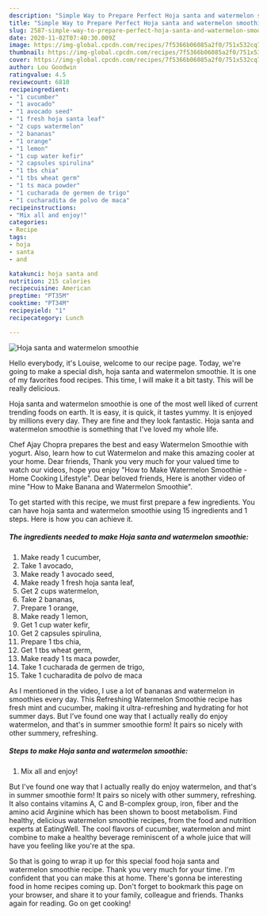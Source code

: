 ```yaml
---
description: "Simple Way to Prepare Perfect Hoja santa and watermelon smoothie"
title: "Simple Way to Prepare Perfect Hoja santa and watermelon smoothie"
slug: 2587-simple-way-to-prepare-perfect-hoja-santa-and-watermelon-smoothie
date: 2020-11-02T07:40:30.009Z
image: https://img-global.cpcdn.com/recipes/7f5366b06085a2f0/751x532cq70/hoja-santa-and-watermelon-smoothie-recipe-main-photo.jpg
thumbnail: https://img-global.cpcdn.com/recipes/7f5366b06085a2f0/751x532cq70/hoja-santa-and-watermelon-smoothie-recipe-main-photo.jpg
cover: https://img-global.cpcdn.com/recipes/7f5366b06085a2f0/751x532cq70/hoja-santa-and-watermelon-smoothie-recipe-main-photo.jpg
author: Lou Goodwin
ratingvalue: 4.5
reviewcount: 6810
recipeingredient:
- "1 cucumber"
- "1 avocado"
- "1 avocado seed"
- "1 fresh hoja santa leaf"
- "2 cups watermelon"
- "2 bananas"
- "1 orange"
- "1 lemon"
- "1 cup water kefir"
- "2 capsules spirulina"
- "1 tbs chia"
- "1 tbs wheat germ"
- "1 ts maca powder"
- "1 cucharada de germen de trigo"
- "1 cucharadita de polvo de maca"
recipeinstructions:
- "Mix all and enjoy!"
categories:
- Recipe
tags:
- hoja
- santa
- and

katakunci: hoja santa and 
nutrition: 215 calories
recipecuisine: American
preptime: "PT35M"
cooktime: "PT34M"
recipeyield: "1"
recipecategory: Lunch

---
```



![Hoja santa and watermelon smoothie](https://img-global.cpcdn.com/recipes/7f5366b06085a2f0/751x532cq70/hoja-santa-and-watermelon-smoothie-recipe-main-photo.jpg)

Hello everybody, it's Louise, welcome to our recipe page. Today, we're going to make a special dish, hoja santa and watermelon smoothie. It is one of my favorites food recipes. This time, I will make it a bit tasty. This will be really delicious.

Hoja santa and watermelon smoothie is one of the most well liked of current trending foods on earth. It is easy, it is quick, it tastes yummy. It is enjoyed by millions every day. They are fine and they look fantastic. Hoja santa and watermelon smoothie is something that I've loved my whole life.

Chef Ajay Chopra prepares the best and easy Watermelon Smoothie with yogurt. Also, learn how to cut Watermelon and make this amazing cooler at your home. Dear friends, Thank you very much for your valued time to watch our videos, hope you enjoy &#34;How to Make Watermelon Smoothie - Home Cooking Lifestyle&#34;. Dear beloved friends, Here is another video of mine &#34;How to Make Banana and Watermelon Smoothie&#34;.


To get started with this recipe, we must first prepare a few ingredients. You can have hoja santa and watermelon smoothie using 15 ingredients and 1 steps. Here is how you can achieve it.

<!--inarticleads1-->

##### The ingredients needed to make Hoja santa and watermelon smoothie:

1. Make ready 1 cucumber,
1. Take 1 avocado,
1. Make ready 1 avocado seed,
1. Make ready 1 fresh hoja santa leaf,
1. Get 2 cups watermelon,
1. Take 2 bananas,
1. Prepare 1 orange,
1. Make ready 1 lemon,
1. Get 1 cup water kefir,
1. Get 2 capsules spirulina,
1. Prepare 1 tbs chia,
1. Get 1 tbs wheat germ,
1. Make ready 1 ts maca powder,
1. Take 1 cucharada de germen de trigo,
1. Take 1 cucharadita de polvo de maca


As I mentioned in the video, I use a lot of bananas and watermelon in smoothies every day. This Refreshing Watermelon Smoothie recipe has fresh mint and cucumber, making it ultra-refreshing and hydrating for hot summer days. But I&#39;ve found one way that I actually really do enjoy watermelon, and that&#39;s in summer smoothie form! It pairs so nicely with other summery, refreshing. 

<!--inarticleads2-->

##### Steps to make Hoja santa and watermelon smoothie:

1. Mix all and enjoy!


But I&#39;ve found one way that I actually really do enjoy watermelon, and that&#39;s in summer smoothie form! It pairs so nicely with other summery, refreshing. It also contains vitamins A, C and B-complex group, iron, fiber and the amino acid Arginine which has been shown to boost metabolism. Find healthy, delicious watermelon smoothie recipes, from the food and nutrition experts at EatingWell. The cool flavors of cucumber, watermelon and mint combine to make a healthy beverage reminiscent of a whole juice that will have you feeling like you&#39;re at the spa. 

So that is going to wrap it up for this special food hoja santa and watermelon smoothie recipe. Thank you very much for your time. I'm confident that you can make this at home. There's gonna be interesting food in home recipes coming up. Don't forget to bookmark this page on your browser, and share it to your family, colleague and friends. Thanks again for reading. Go on get cooking!
